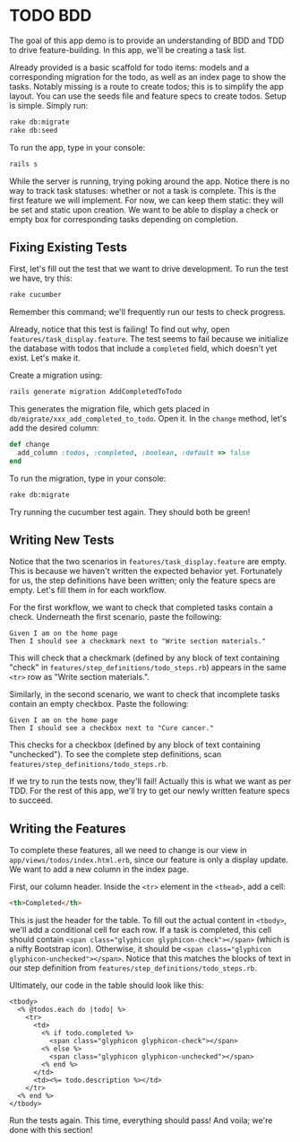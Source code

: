 # TODO BDD
The goal of this app demo is to provide an understanding of BDD and TDD to drive feature-building. In this app, we'll be creating a task list.

Already provided is a basic scaffold for todo items: models and a corresponding migration for the todo, as well as an index page to show the tasks. Notably missing is a route to create todos; this is to simplify the app layout. You can use the seeds file and feature specs to create todos.
Setup is simple. Simply run:
```bash
rake db:migrate
rake db:seed
```

To run the app, type in your console:
```bash
rails s
```

While the server is running, trying poking around the app. Notice there is no way to track task statuses: whether or not a task is complete. This is the first feature we will implement. For now, we can keep them static: they will be set and static upon creation. We want to be able to display a check or empty box for corresponding tasks depending on completion.

## Fixing Existing Tests
First, let's fill out the test that we want to drive development. To run the test we have, try this:
```bash
rake cucumber
```
Remember this command; we'll frequently run our tests to check progress.

Already, notice that this test is failing! To find out why, open `features/task_display.feature`. The test seems to fail because we initialize the database with todos that include a `completed` field, which doesn't yet exist. Let's make it.

Create a migration using:
```bash
rails generate migration AddCompletedToTodo
```

This generates the migration file, which gets placed in `db/migrate/xxx_add_completed_to_todo`. Open it.
In the `change` method, let's add the desired column:
```ruby
def change
  add_column :todos, :completed, :boolean, :default => false
end
```

To run the migration, type in your console:
```bash
rake db:migrate
```

Try running the cucumber test again. They should both be green!

## Writing New Tests
Notice that the two scenarios in `features/task_display.feature` are empty. This is because we haven't written the expected behavior yet. Fortunately for us, the step definitions have been written; only the feature specs are empty. Let's fill them in for each workflow.

For the first workflow, we want to check that completed tasks contain a check. Underneath the first scenario, paste the following:
```
Given I am on the home page
Then I should see a checkmark next to "Write section materials."
```
This will check that a checkmark (defined by any block of text containing "check" in `features/step_definitions/todo_steps.rb`) appears in the same `<tr>` row as "Write section materials.".

Similarly, in the second scenario, we want to check that incomplete tasks contain an empty checkbox. Paste the following:
```
Given I am on the home page
Then I should see a checkbox next to "Cure cancer."
```
This checks for a checkbox (defined by any block of text containing "unchecked"). To see the complete step definitions, scan `features/step_definitions/todo_steps.rb`.

If we try to run the tests now, they'll fail! Actually this is what we want as per TDD. For the rest of this app, we'll try to get our newly written feature specs to succeed.

## Writing the Features
To complete these features, all we need to change is our view in `app/views/todos/index.html.erb`, since our feature is only a display update. We want to add a new column in the index page.

First, our column header. Inside the `<tr>` element in the `<thead>`, add a cell:
```html
<th>Completed</th>
```

This is just the header for the table. To fill out the actual content in `<tbody>`, we'll add a conditional cell for each row. If a task is completed, this cell should contain `<span class="glyphicon glyphicon-check"></span>` (which is a nifty Bootstrap icon). Otherwise, it should be `<span class="glyphicon glyphicon-unchecked"></span>`. Notice that this matches the blocks of text in our step definition from `features/step_definitions/todo_steps.rb`.

Ultimately, our code in the table should look like this:
```erb
<tbody>
  <% @todos.each do |todo| %>
    <tr>
      <td>
        <% if todo.completed %>
          <span class="glyphicon glyphicon-check"></span>
        <% else %>
          <span class="glyphicon glyphicon-unchecked"></span>
        <% end %>
      </td>
      <td><%= todo.description %></td>
    </tr>
  <% end %>
</tbody>
```

Run the tests again. This time, everything should pass! And voila; we're done with this section!
